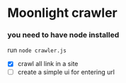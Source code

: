 # Moonlight crawler

### you need to have node installed

run `node crawler.js`

-[x] crawl all link in a site
-[ ] create a simple ui for entering url
